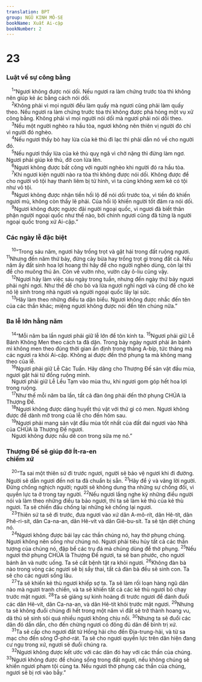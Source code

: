 ```yaml
---
translation: BPT
group: NGŨ KINH MÔ-SE
bookName: Xuất Ai-cập 
bookNumber: 2
---
```


<div class="title"><h1>23</h1><h3>Luật về sự công bằng</h3></div>
<span class="verse xu_23_1"> <sup>1</sup>“Ngươi không được nói dối. Nếu ngươi ra làm chứng trước tòa thì không nên giúp kẻ ác bằng cách nói dối.<br/></span>
<span class="verse xu_23_2"> <sup>2</sup>Không phải vì mọi người đều làm quấy mà ngươi cũng phải làm quấy theo. Nếu ngươi ra làm chứng trước tòa thì không được phá hỏng một vụ xử công bằng. Không phải vì mọi người nói dối mà ngươi phải nói dối theo.<br/></span>
<span class="verse xu_23_3"> <sup>3</sup>Nếu một người nghèo ra hầu tòa, ngươi không nên thiên vị người đó chỉ vì người đó nghèo.<br/></span>
<span class="verse xu_23_4"> <sup>4</sup>Nếu ngươi thấy bò hay lừa của kẻ thù đi lạc thì phải dẫn nó về cho người đó.<br/></span>
<span class="verse xu_23_5"> <sup>5</sup>Nếu ngươi thấy lừa của kẻ thù quỵ ngã vì chở nặng thì đừng làm ngơ. Ngươi phải giúp kẻ thù, đỡ con lừa lên.<br/></span>
<span class="verse xu_23_6"> <sup>6</sup>Ngươi không được bất công với người nghèo khi người đó ra hầu tòa.<br/></span>
<span class="verse xu_23_7"> <sup>7</sup>Khi ngươi kiện người nào ra tòa thì không được nói dối. Không được để cho người vô tội hay thanh liêm bị tử hình, vì ta cũng không xem kẻ có tội như vô tội.<br/></span>
<span class="verse xu_23_8"> <sup>8</sup>Ngươi không được nhận tiền hối lộ để nói dối trước tòa, vì tiền đó khiến ngươi mù, không còn thấy lẽ phải. Của hối lộ khiến người tốt đâm ra nói dối.<br/></span>
<span class="verse xu_23_9"> <sup>9</sup>Ngươi không được ngược đãi người ngoại quốc, vì ngươi đã biết thân phận người ngoại quốc như thế nào, bởi chính ngươi cũng đã từng là người ngoại quốc trong xứ Ai-cập.”<br/></span>
<div class="title"><h3>Các ngày lễ đặc biệt</h3></div>
<span class="verse xu_23_10"> <sup>10</sup>“Trong sáu năm, ngươi hãy trồng trọt và gặt hái trong đất ruộng ngươi.</span>
<span class="verse xu_23_11"><sup>11</sup>Nhưng đến năm thứ bảy, đừng cày bừa hay trồng trọt gì trong đất cả. Nếu năm ấy đất sinh hoa lợi hoang thì hãy để cho người nghèo dùng, còn lại thì để cho muông thú ăn. Còn về vườn nho, vườn cây ô-liu cũng vậy.<br/></span>
<span class="verse xu_23_12"> <sup>12</sup>Ngươi hãy làm việc sáu ngày trong tuần, nhưng đến ngày thứ bảy ngươi phải nghỉ ngơi. Như thế để cho bò và lừa ngươi nghỉ ngơi và cũng để cho kẻ nô lệ sinh trong nhà ngươi và người ngoại quốc lấy lại sức.<br/></span>
<span class="verse xu_23_13"> <sup>13</sup>Hãy làm theo những điều ta dặn biểu. Ngươi không được nhắc đến tên của các thần khác; miệng ngươi không được nói đến tên chúng nữa.”<br/></span>
<div class="title"><h3>Ba lễ lớn hằng năm</h3></div>
<span class="verse xu_23_14"> <sup>14</sup>“Mỗi năm ba lần ngươi phải giữ lễ lớn để tôn kính ta.</span>
<span class="verse xu_23_15"><sup>15</sup>Ngươi phải giữ Lễ Bánh Không Men theo cách ta đã dặn. Trong bảy ngày ngươi phải ăn bánh mì không men theo đúng thời gian ấn định trong tháng A-bíp, tức tháng mà các ngươi ra khỏi Ai-cập. Không ai được đến thờ phụng ta mà không mang theo của lễ.<br/></span>
<span class="verse xu_23_16"> <sup>16</sup>Ngươi phải giữ Lễ Các Tuần. Hãy dâng cho Thượng Đế sản vật đầu mùa, ngươi gặt hái từ đồng ruộng mình.<br/> Ngươi phải giữ Lễ Lều Tạm vào mùa thu, khi ngươi gom góp hết hoa lợi trong ruộng.<br/></span>
<span class="verse xu_23_17"> <sup>17</sup>Như thế mỗi năm ba lần, tất cả đàn ông phải đến thờ phụng CHÚA là Thượng Đế.<br/></span>
<span class="verse xu_23_18"> <sup>18</sup>Ngươi không được dâng huyết thú vật với thứ gì có men. Ngươi không được để dành mỡ trong của lễ cho đến hôm sau.<br/></span>
<span class="verse xu_23_19"> <sup>19</sup>Ngươi phải mang sản vật đầu mùa tốt nhất của đất đai ngươi vào Nhà của CHÚA là Thượng Đế ngươi.<br/> Ngươi không được nấu dê con trong sữa mẹ nó.”<br/></span>
<div class="title"><h3>Thượng Đế sẽ giúp đỡ Ít-ra-en<br/>chiếm xứ</h3></div>
<span class="verse xu_23_20"> <sup>20</sup>“Ta sai một thiên sứ đi trước ngươi, người sẽ bảo vệ ngươi khi đi đường. Người sẽ dẫn ngươi đến nơi ta đã chuẩn bị sẵn.</span>
<span class="verse xu_23_21"><sup>21</sup>Hãy để ý và vâng lời người. Đừng chống nghịch người; người sẽ không dung tha những sự chống đối, vì quyền lực ta ở trong tay người.</span>
<span class="verse xu_23_22"><sup>22</sup>Nếu ngươi lắng nghe kỹ những điều người nói và làm theo những điều ta bảo ngươi, thì ta sẽ làm kẻ thù của kẻ thù ngươi. Ta sẽ chiến đấu chống lại những kẻ chống lại ngươi.<br/></span>
<span class="verse xu_23_23"> <sup>23</sup>Thiên sứ ta sẽ đi trước, đưa ngươi vào xứ dân A-mô-rít, dân Hê-tít, dân Phê-ri-sít, dân Ca-na-an, dân Hê-vít và dân Giê-bu-sít. Ta sẽ tận diệt chúng nó.<br/></span>
<span class="verse xu_23_24"> <sup>24</sup>Ngươi không được bái lạy các thần chúng nó, hay thờ phụng chúng. Ngươi không nên sống như chúng nó. Ngươi phải tiêu hủy tất cả các thần tượng của chúng nó, đập bể các trụ đá mà chúng dùng để thờ phụng.</span>
<span class="verse xu_23_25"><sup>25</sup>Nếu ngươi thờ phụng CHÚA là Thượng Đế ngươi, ta sẽ ban phước, cho ngươi bánh ăn và nước uống. Ta sẽ cất bệnh tật ra khỏi ngươi.</span>
<span class="verse xu_23_26"><sup>26</sup>Không đàn bà nào trong vòng các ngươi sẽ bị sẩy thai, tất cả đàn bà đều sẽ sinh con. Ta sẽ cho các ngươi sống lâu.<br/></span>
<span class="verse xu_23_27"> <sup>27</sup>Ta sẽ khiến kẻ thù ngươi khiếp sợ ta. Ta sẽ làm rối loạn hàng ngũ dân nào mà ngươi tranh chiến, và ta sẽ khiến tất cả các kẻ thù ngươi bỏ chạy trước mặt ngươi.</span>
<span class="verse xu_23_28"><sup>28</sup>Ta sẽ giáng sự kinh hoàng đi trước ngươi để đánh đuổi các dân Hê-vít, dân Ca-na-an, và dân Hê-tít khỏi trước mặt ngươi.</span>
<span class="verse xu_23_29"><sup>29</sup>Nhưng ta sẽ không đuổi chúng đi hết trong một năm vì đất sẽ trở thành hoang vu, dã thú sẽ sinh sôi quá nhiều ngươi không chịu nổi.</span>
<span class="verse xu_23_30"><sup>30</sup>Nhưng ta sẽ đuổi các dân đó dần dần, cho đến chừng ngươi có đông đủ dân để bình trị xứ.<br/></span>
<span class="verse xu_23_31"> <sup>31</sup>Ta sẽ cấp cho ngươi đất từ Hồng hải cho đến Địa-trung-hải, và từ sa mạc cho đến sông Ơ-phơ-rát. Ta sẽ cho ngươi quyền lực trên dân hiện đang cư ngụ trong xứ, ngươi sẽ đuổi chúng ra.<br/></span>
<span class="verse xu_23_32"> <sup>32</sup>Ngươi không được kết ước với các dân đó hay với các thần của chúng.</span>
<span class="verse xu_23_33"><sup>33</sup>Ngươi không được để chúng sống trong đất ngươi, nếu không chúng sẽ khiến ngươi phạm tội cùng ta. Nếu ngươi thờ phụng các thần của chúng, ngươi sẽ bị rơi vào bẫy.”<br/></span>
